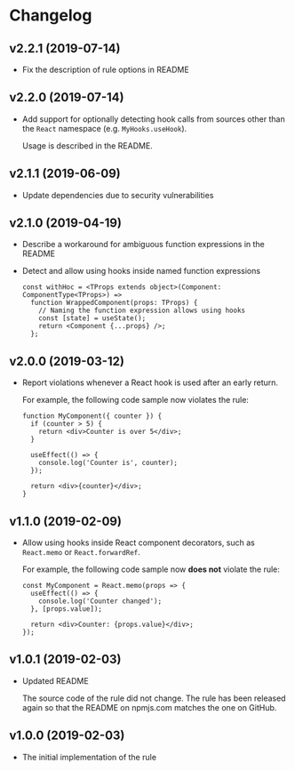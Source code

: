 # Changelog

## v2.2.1 (2019-07-14)

- Fix the description of rule options in README

## v2.2.0 (2019-07-14)

- Add support for optionally detecting hook calls from sources other than the `React` namespace
  (e.g. `MyHooks.useHook`).

  Usage is described in the README.

## v2.1.1 (2019-06-09)

- Update dependencies due to security vulnerabilities

## v2.1.0 (2019-04-19)

- Describe a workaround for ambiguous function expressions in the README
- Detect and allow using hooks inside named function expressions

  ```tsx
  const withHoc = <TProps extends object>(Component: ComponentType<TProps>) =>
    function WrappedComponent(props: TProps) {
      // Naming the function expression allows using hooks
      const [state] = useState();
      return <Component {...props} />;
    };
  ```

## v2.0.0 (2019-03-12)

- Report violations whenever a React hook is used after an early return.

  For example, the following code sample now violates the rule:

  ```tsx
  function MyComponent({ counter }) {
    if (counter > 5) {
      return <div>Counter is over 5</div>;
    }

    useEffect(() => {
      console.log('Counter is', counter);
    });

    return <div>{counter}</div>;
  }
  ```

## v1.1.0 (2019-02-09)

- Allow using hooks inside React component decorators, such as `React.memo` or `React.forwardRef`.

  For example, the following code sample now **does not** violate the rule:

  ```tsx
  const MyComponent = React.memo(props => {
    useEffect(() => {
      console.log('Counter changed');
    }, [props.value]);

    return <div>Counter: {props.value}</div>;
  });
  ```

## v1.0.1 (2019-02-03)

- Updated README

  The source code of the rule did not change. The rule has been released again so that the README on
  npmjs.com matches the one on GitHub.

## v1.0.0 (2019-02-03)

- The initial implementation of the rule
